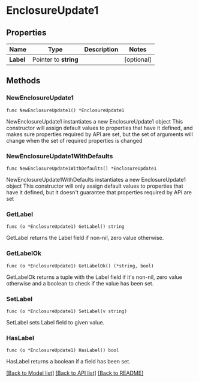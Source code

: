 # EnclosureUpdate1

## Properties

Name | Type | Description | Notes
------------ | ------------- | ------------- | -------------
**Label** | Pointer to **string** |  | [optional] 

## Methods

### NewEnclosureUpdate1

`func NewEnclosureUpdate1() *EnclosureUpdate1`

NewEnclosureUpdate1 instantiates a new EnclosureUpdate1 object
This constructor will assign default values to properties that have it defined,
and makes sure properties required by API are set, but the set of arguments
will change when the set of required properties is changed

### NewEnclosureUpdate1WithDefaults

`func NewEnclosureUpdate1WithDefaults() *EnclosureUpdate1`

NewEnclosureUpdate1WithDefaults instantiates a new EnclosureUpdate1 object
This constructor will only assign default values to properties that have it defined,
but it doesn't guarantee that properties required by API are set

### GetLabel

`func (o *EnclosureUpdate1) GetLabel() string`

GetLabel returns the Label field if non-nil, zero value otherwise.

### GetLabelOk

`func (o *EnclosureUpdate1) GetLabelOk() (*string, bool)`

GetLabelOk returns a tuple with the Label field if it's non-nil, zero value otherwise
and a boolean to check if the value has been set.

### SetLabel

`func (o *EnclosureUpdate1) SetLabel(v string)`

SetLabel sets Label field to given value.

### HasLabel

`func (o *EnclosureUpdate1) HasLabel() bool`

HasLabel returns a boolean if a field has been set.


[[Back to Model list]](../README.md#documentation-for-models) [[Back to API list]](../README.md#documentation-for-api-endpoints) [[Back to README]](../README.md)


